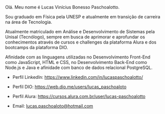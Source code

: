 Olá.
Meu nome é Lucas Vinícius Bonesso Paschoalotto.

Sou graduado em Física pela UNESP e atualmente em transição de carreira na área de Tecnologia.

Atualmente matriculado em Análise e Desenvolvimento de Sistemas pela Unisal (Tecnólogo), sempre em busca de aprimorar e aprofundar os conhecimentos através de cursos e challenges da plataforma Alura e dos bootcamps da plataforma DIO.

Afinidade com as linguagens utilizadas no Desenvolvimento Front-End como JavaScript, HTML e CSS, no Desenvolvimento Back-End como Node.js e Java e afinidade com banco de dados relacional PostgreSQL.

- Perfil LinkedIn: https://www.linkedin.com/in/lucaspaschoalotto/

- Perfil DIO: https://web.dio.me/users/lucas_paschoaloto

- Perfil Alura: https://cursos.alura.com.br/user/lucas-paschoalotto

- Email: lucas.paschoaloto@hotmail.com
